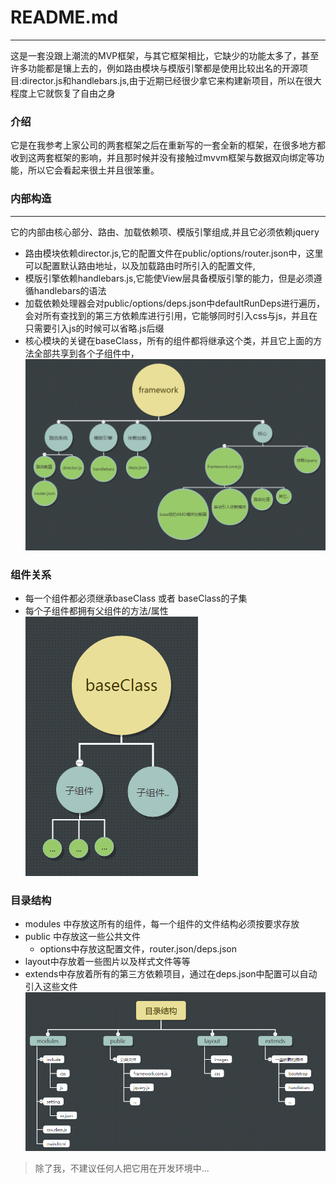 # README.md
---
这是一套没跟上潮流的MVP框架，与其它框架相比，它缺少的功能太多了，甚至许多功能都是镶上去的，例如路由模块与模版引擎都是使用比较出名的开源项目:director.js和handlebars.js,由于近期已经很少拿它来构建新项目，所以在很大程度上它就恢复了自由之身

### 介绍
它是在我参考上家公司的两套框架之后在重新写的一套全新的框架，在很多地方都收到这两套框架的影响，并且那时候并没有接触过mvvm框架与数据双向绑定等功能，所以它会看起来很土并且很笨重。

### 内部构造
---
它的内部由核心部分、路由、加载依赖项、模版引擎组成,并且它必须依赖jquery
* 路由模块依赖director.js,它的配置文件在public/options/router.json中，这里可以配置默认路由地址，以及加载路由时所引入的配置文件,
* 模版引擎依赖handlebars.js,它能使View层具备模版引擎的能力，但是必须遵循handlebars的语法
* 加载依赖处理器会对public/options/deps.json中defaultRunDeps进行遍历，会对所有查找到的第三方依赖库进行引用，它能够同时引入css与js，并且在只需要引入js的时候可以省略.js后缀
* 核心模块的关键在baseClass，所有的组件都将继承这个类，并且它上面的方法全部共享到各个子组件中，
![](https://raw.githubusercontent.com/taixw2/framework/master/images/framework.png)

### 组件关系
* 每一个组件都必须继承baseClass 或者 baseClass的子集
* 每个子组件都拥有父组件的方法/属性
![](https://raw.githubusercontent.com/taixw2/framework/master/images/baseClass.png)

### 目录结构
* modules 中存放这所有的组件，每一个组件的文件结构必须按要求存放
* public 中存放这一些公共文件
  * options中存放这配置文件，router.json/deps.json
* layout中存放着一些图片以及样式文件等等
* extends中存放着所有的第三方依赖项目，通过在deps.json中配置可以自动引入这些文件
![](https://github.com/taixw2/framework/blob/master/images/structure.png?raw=true)


>除了我，不建议任何人把它用在开发环境中...
